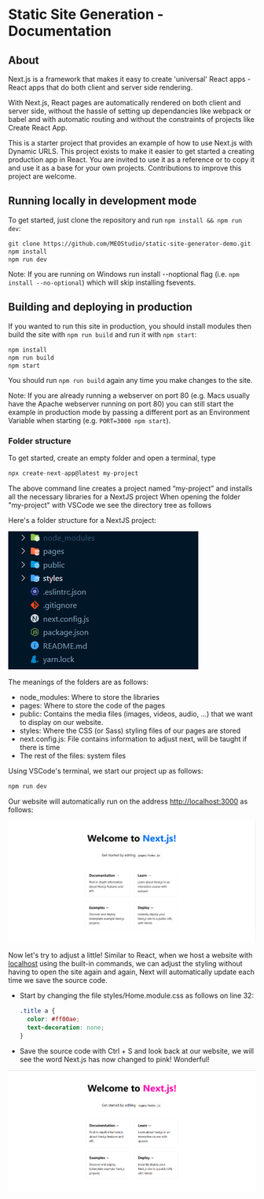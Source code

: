 # Static Site Generation - Documentation
## About 

Next.js is a framework that makes it easy to create 'universal' React apps - React apps that do both client and server side rendering.

With Next.js, React pages are automatically rendered on both client and server side, without the hassle of setting up dependancies like webpack or babel and with automatic routing and without the constraints of projects like Create React App.

This is a starter project that provides an example of how to use Next.js with Dynamic URLS. This project exists to make it easier to get started a creating production app in React. You are invited to use it as a reference or to copy it and use it as a base for your own projects. Contributions to improve this project are welcome.

## Running locally in development mode

To get started, just clone the repository and run `npm install && npm run dev`:

    git clone https://github.com/MEOStudio/static-site-generator-demo.git
    npm install
    npm run dev

Note: If you are running on Windows run install --noptional flag (i.e. `npm install --no-optional`) which will skip installing fsevents.

## Building and deploying in production

If you wanted to run this site in production, you should install modules then build the site with `npm run build` and run it with `npm start`:

    npm install
    npm run build
    npm start

You should run `npm run build` again any time you make changes to the site.

Note: If you are already running a webserver on port 80 (e.g. Macs usually have the Apache webserver running on port 80) you can still start the example in production mode by passing a different port as an Environment Variable when starting (e.g. `PORT=3000 npm start`).

### Folder structure

To get started, create an empty folder and open a terminal, type
    
```jsx
npx create-next-app@latest my-project
```
    
The above command line creates a project named “my-project” and installs all the necessary libraries for a NextJS project
When opening the folder "my-project" with VSCode we see the directory tree as follows

Here's a folder structure for a NextJS project:

![alt text](./folderStructure.png)

The meanings of the folders are as follows:
- node_modules: Where to store the libraries 
- pages: Where to store the code of the pages
- public: Contains the media files (images, videos, audio, ...) that we want to display on our website.
- styles: Where the CSS (or Sass) styling files of our pages are stored
- next.config.js: File contains information to adjust next, will be taught if there is time
- The rest of the files: system files

Using VSCode's terminal, we start our project up as follows:
    
```jsx
npm run dev
```
    
Our website will automatically run on the address [http://localhost:3000](http://localhost:3000/) as follows:

![alt text](./home.png)

Now let's try to adjust a little! Similar to React, when we host a website with [localhost](http://localhost) using the built-in commands, we can adjust the styling without having to open the site again and again, Next will automatically update each time we save the source code.
- Start by changing the file styles/Home.module.css as follows on line 32:
    
    ```css
    .title a {
      color: #ff00ae;
      text-decoration: none;
    }
    ```
    
- Save the source code with Ctrl + S and look back at our website, we will see the word Next.js has now changed to pink! Wonderful!

![alt text](./home_edited.png)
